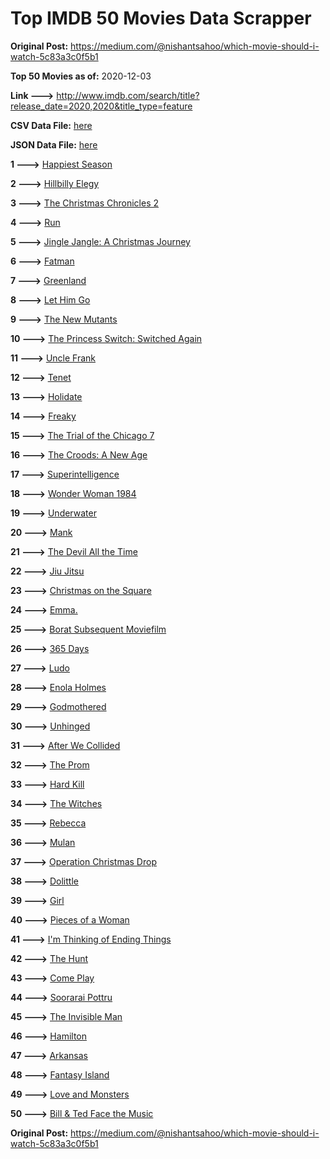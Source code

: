 # Top IMDB 50 Movies Data Scrapper

**Original Post:** https://medium.com/@nishantsahoo/which-movie-should-i-watch-5c83a3c0f5b1

**Top 50 Movies as of:** 2020-12-03

**Link --->** http://www.imdb.com/search/title?release_date=2020,2020&title_type=feature

**CSV Data File:** [here](/Data/data.csv)

**JSON Data File:** [here](/Data/data.json)

**1 --->** [Happiest Season](https://www.imdb.com/title/tt8522006/?ref_=adv_li_tt)

**2 --->** [Hillbilly Elegy](https://www.imdb.com/title/tt6772802/?ref_=adv_li_tt)

**3 --->** [The Christmas Chronicles 2](https://www.imdb.com/title/tt11057644/?ref_=adv_li_tt)

**4 --->** [Run](https://www.imdb.com/title/tt8633478/?ref_=adv_li_tt)

**5 --->** [Jingle Jangle: A Christmas Journey](https://www.imdb.com/title/tt7736496/?ref_=adv_li_tt)

**6 --->** [Fatman](https://www.imdb.com/title/tt10310140/?ref_=adv_li_tt)

**7 --->** [Greenland](https://www.imdb.com/title/tt7737786/?ref_=adv_li_tt)

**8 --->** [Let Him Go](https://www.imdb.com/title/tt9340860/?ref_=adv_li_tt)

**9 --->** [The New Mutants](https://www.imdb.com/title/tt4682266/?ref_=adv_li_tt)

**10 --->** [The Princess Switch: Switched Again](https://www.imdb.com/title/tt11199410/?ref_=adv_li_tt)

**11 --->** [Uncle Frank](https://www.imdb.com/title/tt11327514/?ref_=adv_li_tt)

**12 --->** [Tenet](https://www.imdb.com/title/tt6723592/?ref_=adv_li_tt)

**13 --->** [Holidate](https://www.imdb.com/title/tt9866072/?ref_=adv_li_tt)

**14 --->** [Freaky](https://www.imdb.com/title/tt10919380/?ref_=adv_li_tt)

**15 --->** [The Trial of the Chicago 7](https://www.imdb.com/title/tt1070874/?ref_=adv_li_tt)

**16 --->** [The Croods: A New Age](https://www.imdb.com/title/tt2850386/?ref_=adv_li_tt)

**17 --->** [Superintelligence](https://www.imdb.com/title/tt7178640/?ref_=adv_li_tt)

**18 --->** [Wonder Woman 1984](https://www.imdb.com/title/tt7126948/?ref_=adv_li_tt)

**19 --->** [Underwater](https://www.imdb.com/title/tt5774060/?ref_=adv_li_tt)

**20 --->** [Mank](https://www.imdb.com/title/tt10618286/?ref_=adv_li_tt)

**21 --->** [The Devil All the Time](https://www.imdb.com/title/tt7395114/?ref_=adv_li_tt)

**22 --->** [Jiu Jitsu](https://www.imdb.com/title/tt9624766/?ref_=adv_li_tt)

**23 --->** [Christmas on the Square](https://www.imdb.com/title/tt10627548/?ref_=adv_li_tt)

**24 --->** [Emma.](https://www.imdb.com/title/tt9214832/?ref_=adv_li_tt)

**25 --->** [Borat Subsequent Moviefilm](https://www.imdb.com/title/tt13143964/?ref_=adv_li_tt)

**26 --->** [365 Days](https://www.imdb.com/title/tt10886166/?ref_=adv_li_tt)

**27 --->** [Ludo](https://www.imdb.com/title/tt7212754/?ref_=adv_li_tt)

**28 --->** [Enola Holmes](https://www.imdb.com/title/tt7846844/?ref_=adv_li_tt)

**29 --->** [Godmothered](https://www.imdb.com/title/tt11681250/?ref_=adv_li_tt)

**30 --->** [Unhinged](https://www.imdb.com/title/tt10059518/?ref_=adv_li_tt)

**31 --->** [After We Collided](https://www.imdb.com/title/tt10362466/?ref_=adv_li_tt)

**32 --->** [The Prom](https://www.imdb.com/title/tt10161886/?ref_=adv_li_tt)

**33 --->** [Hard Kill](https://www.imdb.com/title/tt11656172/?ref_=adv_li_tt)

**34 --->** [The Witches](https://www.imdb.com/title/tt0805647/?ref_=adv_li_tt)

**35 --->** [Rebecca](https://www.imdb.com/title/tt2235695/?ref_=adv_li_tt)

**36 --->** [Mulan](https://www.imdb.com/title/tt4566758/?ref_=adv_li_tt)

**37 --->** [Operation Christmas Drop](https://www.imdb.com/title/tt13236566/?ref_=adv_li_tt)

**38 --->** [Dolittle](https://www.imdb.com/title/tt6673612/?ref_=adv_li_tt)

**39 --->** [Girl](https://www.imdb.com/title/tt9392374/?ref_=adv_li_tt)

**40 --->** [Pieces of a Woman](https://www.imdb.com/title/tt11161474/?ref_=adv_li_tt)

**41 --->** [I'm Thinking of Ending Things](https://www.imdb.com/title/tt7939766/?ref_=adv_li_tt)

**42 --->** [The Hunt](https://www.imdb.com/title/tt8244784/?ref_=adv_li_tt)

**43 --->** [Come Play](https://www.imdb.com/title/tt8004664/?ref_=adv_li_tt)

**44 --->** [Soorarai Pottru](https://www.imdb.com/title/tt10189514/?ref_=adv_li_tt)

**45 --->** [The Invisible Man](https://www.imdb.com/title/tt1051906/?ref_=adv_li_tt)

**46 --->** [Hamilton](https://www.imdb.com/title/tt8503618/?ref_=adv_li_tt)

**47 --->** [Arkansas](https://www.imdb.com/title/tt9139586/?ref_=adv_li_tt)

**48 --->** [Fantasy Island](https://www.imdb.com/title/tt0983946/?ref_=adv_li_tt)

**49 --->** [Love and Monsters](https://www.imdb.com/title/tt2222042/?ref_=adv_li_tt)

**50 --->** [Bill & Ted Face the Music](https://www.imdb.com/title/tt1086064/?ref_=adv_li_tt)

**Original Post:** https://medium.com/@nishantsahoo/which-movie-should-i-watch-5c83a3c0f5b1
